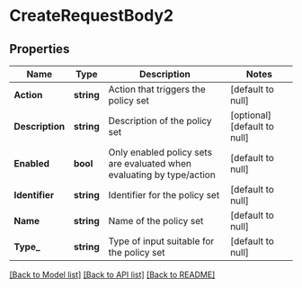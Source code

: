 # CreateRequestBody2

## Properties
Name | Type | Description | Notes
------------ | ------------- | ------------- | -------------
**Action** | **string** | Action that triggers the policy set | [default to null]
**Description** | **string** | Description of the policy set | [optional] [default to null]
**Enabled** | **bool** | Only enabled policy sets are evaluated when evaluating by type/action | [default to null]
**Identifier** | **string** | Identifier for the policy set | [default to null]
**Name** | **string** | Name of the policy set | [default to null]
**Type_** | **string** | Type of input suitable for the policy set | [default to null]

[[Back to Model list]](../README.md#documentation-for-models) [[Back to API list]](../README.md#documentation-for-api-endpoints) [[Back to README]](../README.md)

